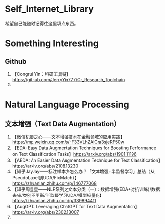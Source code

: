 # Self_Internet_Library
希望自己能随时记得往这里填点东西。

# Something Interesting
## Github
1. 【Congrui Yin：科研工具链】https://github.com/JerryYin777/Cr_Research_Toolchain
2. 

# Natural Language Processing
## 文本增强（Text Data Augmentation）
1. 【微信机器之心——文本增强技术在金融领域的应用实践】https://mp.weixin.qq.com/s/-F33VLhZAlCra3sjeRF50w
2. 【EDA: Easy Data Augmentation Techniques for Boosting Performance on Text Classification Tasks】https://arxiv.org/abs/1901.11196
3. 【AEDA: An Easier Data Augmentation Technique for Text Classification】https://arxiv.org/abs/2108.13230
4. 【知乎JayJay——标注样本少怎么办？「文本增强+半监督学习」总结（从PseudoLabel到UDA/FixMatch）】https://zhuanlan.zhihu.com/p/146777068
5. 【知乎周星星——NLP系列之文本分类（一）：数据增强(EDA+对抗训练)/数据去噪/类别不平衡/半监督学习UDA/模型轻量化】https://zhuanlan.zhihu.com/p/339894411
6. 【AugGPT: Leveraging ChatGPT for Text Data Augmentation】https://arxiv.org/abs/2302.13007
7. 
